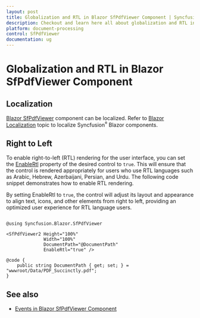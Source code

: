 ```yaml
---
layout: post
title: Globalization and RTL in Blazor SfPdfViewer Component | Syncfusion
description: Checkout and learn here all about globalization and RTL in Syncfusion Blazor SfPdfViewer component and more.
platform: document-processing
control: SfPdfViewer
documentation: ug
---
```


# Globalization and RTL in Blazor SfPdfViewer Component

## Localization

[Blazor SfPdfViewer](https://www.syncfusion.com/pdf-viewer-sdk/blazor-pdf-viewer) component can be localized. Refer to [Blazor Localization](https://blazor.syncfusion.com/documentation/common/localization) topic to localize Syncfusion<sup style="font-size:70%">&reg;</sup> Blazor components.

## Right to Left

To enable right-to-left (RTL) rendering for the user interface, you can set the [EnableRtl](https://help.syncfusion.com/cr/blazor/Syncfusion.Blazor.SfPdfViewer.PdfViewerBase.html#Syncfusion_Blazor_SfPdfViewer_PdfViewerBase_EnableRtl) property of the desired control to `true`. This will ensure that the control is rendered appropriately for users who use RTL languages such as Arabic, Hebrew, Azerbaijani, Persian, and Urdu. The following code snippet demonstrates how to enable RTL rendering.

By setting EnableRtl to `true`, the control will adjust its layout and appearance to align text, icons, and other elements from right to left, providing an optimized user experience for RTL language users.

```cshtml

@using Syncfusion.Blazor.SfPdfViewer

<SfPdfViewer2 Height="100%"
              Width="100%"
              DocumentPath="@DocumentPath"
              EnableRtl="true" />

@code {
    public string DocumentPath { get; set; } = "wwwroot/Data/PDF_Succinctly.pdf";
}

```

## See also

* [Events in Blazor SfPdfViewer Component](./events)